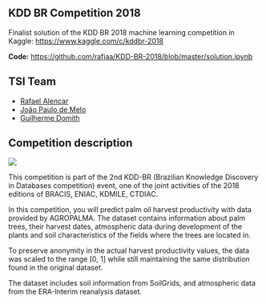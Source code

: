 ## KDD BR Competition 2018

Finalist solution of the KDD BR 2018 machine learning competition in Kaggle: 
https://www.kaggle.com/c/kddbr-2018

__Code:__ https://github.com/rafjaa/KDD-BR-2018/blob/master/solution.ipynb

## TSI Team

- <a href="https://www.kaggle.com/rafjaa">Rafael Alencar</a>
- <a href="https://github.com/jpdik">João Paulo de Melo</a>
- <a href="https://github.com/GuilhermeDomith">Guilherme Domith</a>

## Competition description

<img src="https://raw.githubusercontent.com/rafjaa/KDD-BR-2018/master/data/chart.png">

This competition is part of the 2nd KDD-BR (Brazilian Knowledge Discovery in Databases competition) event, one of the joint activities of the 2018 editions of BRACIS, ENIAC, KDMILE, CTDIAC.

In this competition, you will predict palm oil harvest productivity with data provided by AGROPALMA. The dataset contains information about palm trees, their harvest dates, atmospheric data during development of the plants and soil characteristics of the fields where the trees are located in.

To preserve anonymity in the actual harvest productivity values, the data was scaled to the range [0, 1] while still maintaining the same distribution found in the original dataset.

The dataset includes soil information from SoilGrids, and atmospheric data from the ERA-Interim reanalysis dataset.
